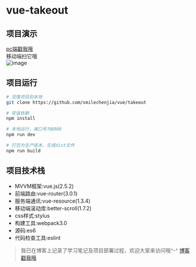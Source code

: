 # vue-takeout

## 项目演示

[pc端戳我哦](http://39.107.64.228/vue-takeout/index.html#/goods) <br>
移动端扫它哦<br>
![image](https://github.com/smilechenjia/vue-takeout/blob/master/src/show.png)


## 项目运行

``` bash
# 克隆项目到本地
git clone https://github.com/smilechenjia/vue/takeout

# 安装依赖
npm install 

# 本地运行，端口号为8080
npm run dev

# 打包为生产版本，生成dist文件
npm run build

```

## 项目技术栈
* MVVM框架:vue.js(2.5.2)
* 前端路由:vue-router(3.0.1)
* 服务端通讯:vue-resource(1.3.4)
* 移动端滚动库:better-scroll(1.7.2)
* css样式:stylus
* 构建工具:webpack3.0
* 源码:es6
* 代码检查工具:eslint

>我已在博客上记录了学习笔记及项目部署过程，欢迎大家来访问哦^-^  [博客戳我哦](http://blog.csdn.net/sherry_chan)

